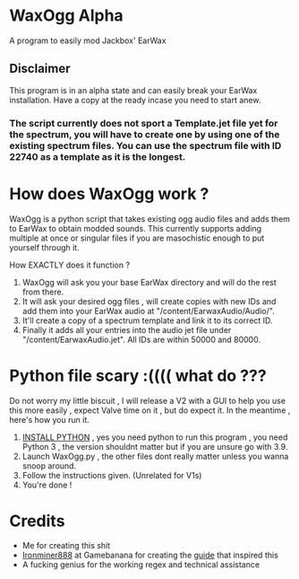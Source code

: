 # WaxOgg Alpha
A program to easily mod Jackbox' EarWax

## Disclaimer
This program is in an alpha state and can easily break your EarWax installation. Have a copy at the ready incase you need to start anew.
### The script currently does not sport a Template.jet file yet for the spectrum, you will have to create one by using one of the existing spectrum files. You can use the spectrum file with ID 22740 as a template as it is the longest.

# How does WaxOgg work ?
WaxOgg is a python script that takes existing ogg audio files and adds them to EarWax to obtain modded sounds.
This currently supports adding multiple at once or singular files if you are masochistic enough to put yourself through it.

How EXACTLY does it function ?
1. WaxOgg will ask you your base EarWax directory and will do the rest from there.
2. It will ask your desired ogg files , will create copies with new IDs and add them into your EarWax audio at "/content/EarwaxAudio/Audio/".
3. It'll create a copy of a spectrum template and link it to its correct ID.
4. Finally it adds all your entries into the audio jet file under "/content/EarwaxAudio.jet". All IDs are within 50000 and 80000.

# Python file scary :(((( what do ???
Do not worry my little biscuit , I will release a V2 with a GUI to help you use this more easily , expect Valve time on it , but do expect it.
In the meantime , here's how you run it.
1. [INSTALL PYTHON](https://www.python.org/downloads/) , yes you need python to run this program , you need Python 3 , the version shouldnt matter but if you are unsure go with 3.9.
2. Launch WaxOgg.py , the other files dont really matter unless you wanna snoop around.
3. Follow the instructions given. (Unrelated for V1s)
4. You're done !

# Credits
- Me for creating this shit
- [Ironminer888](https://gamebanana.com/members/1740235) at Gamebanana for creating the [guide](https://gamebanana.com/tuts/13522) that inspired this
- A fucking genius for the working regex and technical assistance
